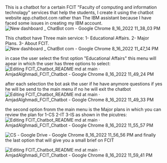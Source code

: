 This is a chatbot for a certain FCIT "Faculty of computing and information technolagy" services that help the students, I create it using the chatbot website app.chatbot.com rather than The IBM assistant because I have faced some issues in creating my IBM account.
![New dashboard _ ChatBot com - Google Chrome 8_16_2022 11_38_03 PM](https://user-images.githubusercontent.com/109242867/184981141-1d4ddf7f-3294-4bb8-b2c3-cd6272a7d0c6.png)

This chatbot have Three main service:
1- Educational Affairs.
2- Major Plans. 
3- About FCIT.
![New dashboard _ ChatBot com - Google Chrome 8_16_2022 11_47_14 PM](https://user-images.githubusercontent.com/109242867/184982126-a978c128-b68e-4a2d-9dea-5dd144404bfb.png)

in case the user select the first option "Educational Affairs" this menu will apear in which the user has three options to select:
![Editing FCIT_Chatbot_README md at main · AmjadAlghmadi_FCIT_Chatbot - Google Chrome 8_16_2022 11_49_24 PM](https://user-images.githubusercontent.com/109242867/184982878-53a63fa6-37b1-4060-acb8-d8cc16b2e668.png)

after each selection the bot ask the user if he have anymore questions if yes he will be send to the main menu if no he will exit the chatbot
![Editing FCIT_Chatbot_README md at main · AmjadAlghmadi_FCIT_Chatbot - Google Chrome 8_16_2022 11_49_33 PM](https://user-images.githubusercontent.com/109242867/184983298-32c8ba7c-5ed2-4386-ae58-76261c072342.png)

the second option fronm the main menu is the Major plans in which you can review the plan for
1-CS
2-IT
3-IS 
as shown in the picutres:
![Editing FCIT_Chatbot_README md at main · AmjadAlghmadi_FCIT_Chatbot - Google Chrome 8_16_2022 11_55_57 PM](https://user-images.githubusercontent.com/109242867/184993521-cc1e5d7d-9655-4cd8-9e36-c72c974d464e.png)

![‪CS‬‏ - Google Drive - Google Chrome 8_16_2022 11_56_56 PM](https://user-images.githubusercontent.com/109242867/184983764-8db8cc8f-a758-470f-8ed6-0f1909cd3a5a.png)
      and finally the last option that will give you a small brief on FCIT 

![Editing FCIT_Chatbot_README md at main · AmjadAlghmadi_FCIT_Chatbot - Google Chrome 8_16_2022 11_59_41 PM](https://user-images.githubusercontent.com/109242867/184984217-a7b1f793-cce6-4ddb-b2bb-ccba37f41154.png)
